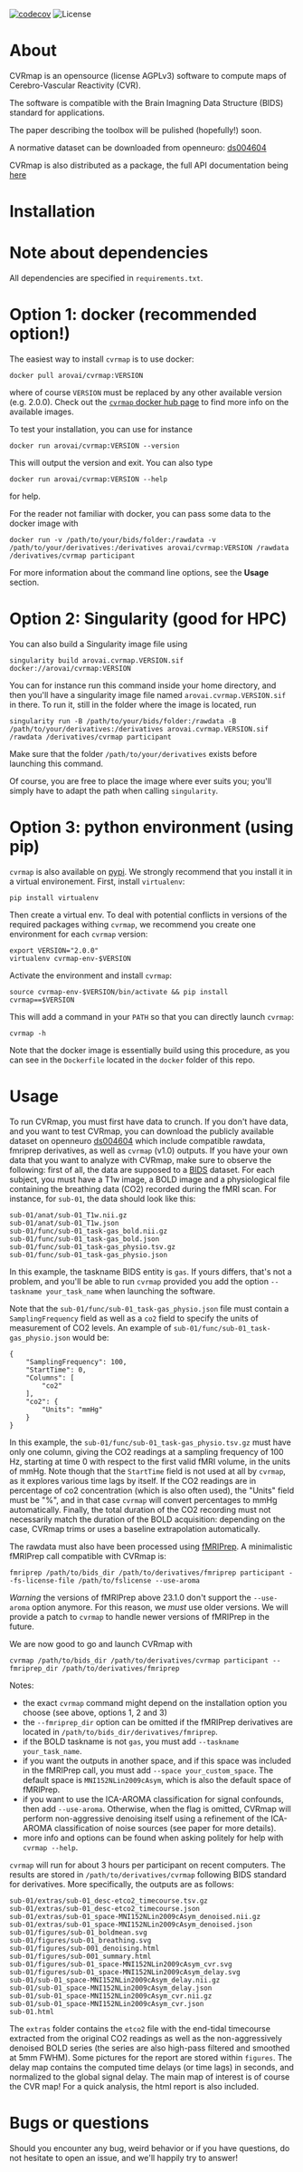 [![codecov](https://codecov.io/gh/ln2t/cvrmap/graph/badge.svg?token=VGQPJX5078)](https://codecov.io/gh/ln2t/cvrmap) ![License](https://img.shields.io/github/license/ln2t/cvrmap)

# About

CVRmap is an opensource (license AGPLv3) software to compute maps of Cerebro-Vascular Reactivity (CVR).

The software is compatible with the Brain Imagning Data Structure (BIDS) standard for applications.

The paper describing the toolbox will be pulished (hopefully!) soon.

A normative dataset can be downloaded from openneuro: [ds004604](https://openneuro.org/datasets/ds004604)

CVRmap is also distributed as a package, the full API documentation being [here](https://ln2t.github.io/cvrmap)

# Installation

# Note about dependencies

All dependencies are specified in `requirements.txt`.

# Option 1: docker (recommended option!)

The easiest way to install `cvrmap` is to use docker:

```
docker pull arovai/cvrmap:VERSION
```

where of course `VERSION` must be replaced by any other available version (e.g. 2.0.0).
Check out the [`cvrmap` docker hub page](https://hub.docker.com/repository/docker/arovai/cvrmap/general) to find more info on the available images.

To test your installation, you can use for instance

```
docker run arovai/cvrmap:VERSION --version
```

This will output the version and exit. You can also type

```
docker run arovai/cvrmap:VERSION --help
```

for help.

For the reader not familiar with docker, you can pass some data to the docker image with

```
docker run -v /path/to/your/bids/folder:/rawdata -v /path/to/your/derivatives:/derivatives arovai/cvrmap:VERSION /rawdata /derivatives/cvrmap participant
```

For more information about the command line options, see the **Usage** section.

# Option 2: Singularity (good for HPC)

You can also build a Singularity image file using

```
singularity build arovai.cvrmap.VERSION.sif docker://arovai/cvrmap:VERSION
```

You can for instance run this command inside your home directory, and then you'll have a singularity image file named `arovai.cvrmap.VERSION.sif` in there. To run it, still in the folder where the image is located, run

```
singularity run -B /path/to/your/bids/folder:/rawdata -B /path/to/your/derivatives:/derivatives arovai.cvrmap.VERSION.sif /rawdata /derivatives/cvrmap participant
```

Make sure that the folder `/path/to/your/derivatives` exists before launching this command.

Of course, you are free to place the image where ever suits you; you'll simply have to adapt the path when calling `singularity`.

# Option 3: python environment (using pip)

`cvrmap` is also available on [pypi](https://pypi.org/manage/project/cvrmap/releases). We strongly recommend that you install it in a virtual environement.
First, install `virtualenv`:

```
pip install virtualenv
```

Then create a virtual env. To deal with potential conflicts in versions of the required packages withing `cvrmap`, we recommend you create one environment for each `cvrmap` version:

```
export VERSION="2.0.0"
virtualenv cvrmap-env-$VERSION
```

Activate the environment and install `cvrmap`:
```
source cvrmap-env-$VERSION/bin/activate && pip install cvrmap==$VERSION
```

This will add a command in your `PATH` so that you can directly launch `cvrmap`:

```
cvrmap -h
```

Note that the docker image is essentially build using this procedure, as you can see in the `Dockerfile` located in the `docker` folder of this repo.

# Usage

To run CVRmap, you must first have data to crunch. If you don't have data, and you want to test CVRmap, you can download the publicly available dataset on openneuro [ds004604](https://openneuro.org/datasets/ds004604) which include compatible rawdata, fmriprep derivatives, as well as `cvrmap` (v1.0) outputs.
If you have your own data that you want to analyze with CVRmap, make sure to observe the following:
first of all, the data are supposed to a [BIDS](https://bids-specification.readthedocs.io/en/stable/) dataset. For each subject, you must have a T1w image, a BOLD image and a physiological file containing the breathing data (CO2) recorded during the fMRI scan. For instance, for `sub-01`, the data should look like this:

```
sub-01/anat/sub-01_T1w.nii.gz
sub-01/anat/sub-01_T1w.json
sub-01/func/sub-01_task-gas_bold.nii.gz
sub-01/func/sub-01_task-gas_bold.json
sub-01/func/sub-01_task-gas_physio.tsv.gz
sub-01/func/sub-01_task-gas_physio.json
```

In this example, the taskname BIDS entity is `gas`. If yours differs, that's not a problem, and you'll be able to run `cvrmap` provided you add the option `--taskname your_task_name` when launching the software.

Note that the `sub-01/func/sub-01_task-gas_physio.json` file must contain a `SamplingFrequency` field as well as a `co2` field to specify the units of measurement of CO2 levels. An example of `sub-01/func/sub-01_task-gas_physio.json` would be:

```
{
    "SamplingFrequency": 100,
    "StartTime": 0,
    "Columns": [
        "co2"
    ],
    "co2": {
        "Units": "mmHg"
    }
}
```

In this example, the `sub-01/func/sub-01_task-gas_physio.tsv.gz` must have only one column, giving the CO2 readings at a sampling frequency of 100 Hz, starting at time 0 with respect to the first valid fMRI volume, in the units of mmHg.
Note though that the `StartTime` field is not used at all by `cvrmap`, as it explores various time lags by itself.
If the CO2 readings are in percentage of co2 concentration (which is also often used), the "Units" field must be "%", and in that case `cvrmap` will convert percentages to mmHg automatically. Finally, the total duration of the CO2 recording must not necessarily match the duration of the BOLD acquisition: depending on the case, CVRmap trims or uses a baseline extrapolation automatically.

The rawdata must also have been processed using [fMRIPrep](https://fmriprep.org/en/stable). A minimalistic fMRIPrep call compatible with CVRmap is:

```
fmriprep /path/to/bids_dir /path/to/derivatives/fmriprep participant --fs-license-file /path/to/fslicense --use-aroma
```

*Warning* the versions of fMRIPrep above 23.1.0 don't support the `--use-aroma` option anymore. For this reason, we *must* use older versions. We will provide a patch to `cvrmap` to handle newer versions of fMRIPrep in the future.

We are now good to go and launch CVRmap with

```
cvrmap /path/to/bids_dir /path/to/derivatives/cvrmap participant --fmriprep_dir /path/to/derivatives/fmriprep
```

Notes:
- the exact `cvrmap` command might depend on the installation option you choose (see above, options 1, 2 and 3)
- the `--fmriprep_dir` option can be omitted if the fMRIPrep derivatives are located in `/path/to/bids_dir/derivatives/fmriprep`.
- if the BOLD taskname is not `gas`, you must add `--taskname your_task_name`.
- if you want the outputs in another space, and if this space was included in the fMRIPrep call, you must add `--space your_custom_space`. The default space is `MNI152NLin2009cAsym`, which is also the default space of fMRIPrep.
- if you want to use the ICA-AROMA classification for signal confounds, then add `--use-aroma`. Otherwise, when the flag is omitted, CVRmap will perform non-aggressive denoising itself using a refinement of the ICA-AROMA classification of noise sources (see paper for more details).
- more info and options can be found when asking politely for help with `cvrmap --help`.

`cvrmap` will run for about 3 hours per participant on recent computers. The results are stored in `/path/to/derivatives/cvrmap` following BIDS standard for derivatives.  More specifically, the outputs are as follows:

```
sub-01/extras/sub-01_desc-etco2_timecourse.tsv.gz
sub-01/extras/sub-01_desc-etco2_timecourse.json
sub-01/extras/sub-01_space-MNI152NLin2009cAsym_denoised.nii.gz
sub-01/extras/sub-01_space-MNI152NLin2009cAsym_denoised.json
sub-01/figures/sub-01_boldmean.svg
sub-01/figures/sub-01_breathing.svg
sub-01/figures/sub-001_denoising.html
sub-01/figures/sub-001_summary.html
sub-01/figures/sub-01_space-MNI152NLin2009cAsym_cvr.svg
sub-01/figures/sub-01_space-MNI152NLin2009cAsym_delay.svg
sub-01/sub-01_space-MNI152NLin2009cAsym_delay.nii.gz
sub-01/sub-01_space-MNI152NLin2009cAsym_delay.json
sub-01/sub-01_space-MNI152NLin2009cAsym_cvr.nii.gz
sub-01/sub-01_space-MNI152NLin2009cAsym_cvr.json
sub-01.html
```

The `extras` folder contains the `etco2` file with the end-tidal timecourse extracted from the original CO2 readings as well as the non-aggressively denoised BOLD series (the series are also high-pass filtered and smoothed at 5mm FWHM). Some pictures for the report are stored within `figures`. The delay map contains the computed time delays (or time lags) in seconds, and normalized to the global signal delay. The main map of interest is of course the CVR map! For a quick analysis, the html report is also included.

# Bugs or questions

Should you encounter any bug, weird behavior or if you have questions, do not hesitate to open an issue, and we'll happily try to answer!
